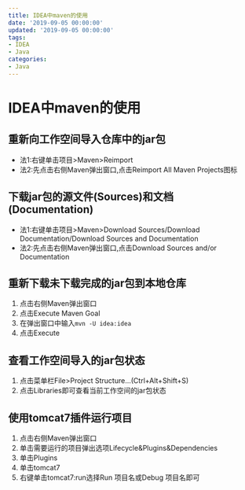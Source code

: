 ```yaml
---
title: IDEA中maven的使用
date: '2019-09-05 00:00:00'
updated: '2019-09-05 00:00:00'
tags:
- IDEA
- Java
categories:
- Java
---
```


# IDEA中maven的使用

## 重新向工作空间导入仓库中的jar包

- 法1:右键单击项目>Maven>Reimport
- 法2:先点击右侧Maven弹出窗口,点击Reimport All Maven Projects图标

## 下载jar包的源文件(Sources)和文档(Documentation)

- 法1:右键单击项目>Maven>Download Sources/Download Documentation/Download Sources and Documentation
- 法2:先点击右侧Maven弹出窗口,点击Download Sources and/or Documentation

## 重新下载未下载完成的jar包到本地仓库

1. 点击右侧Maven弹出窗口
2. 点击Execute Maven Goal
3. 在弹出窗口中输入`mvn -U idea:idea`
4. 点击Execute

## 查看工作空间导入的jar包状态

1. 点击菜单栏File>Project Structure...(Ctrl+Alt+Shift+S)
2. 点击Libraries即可查看当前工作空间的jar包状态

## 使用tomcat7插件运行项目

1. 点击右侧Maven弹出窗口
2. 单击需要运行的项目弹出选项Lifecycle&Plugins&Dependencies
3. 单击Plugins
4. 单击tomcat7
5. 右键单击tomcat7:run选择Run 项目名或Debug 项目名即可
